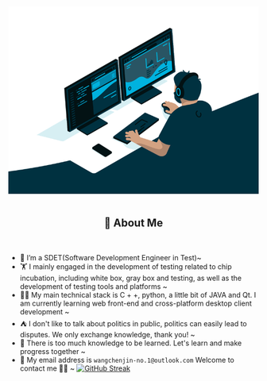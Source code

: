 <img align="center" alt="GIF" src="./src/code.gif" title="Do what you like, and do it best!"> &nbsp;&nbsp;&nbsp;&nbsp;
<br />
<h2 height="200px" align="center">🎉 About Me</h2>
<br />

- 🔭 I’m a SDET(Software Development Engineer in Test)~
- 🏋 I mainly engaged in the development of testing related to chip incubation, including white box, gray box and testing, as well as the development of testing tools and platforms ~  
- 👨‍💻 My main technical stack is C + +, python, a little bit of JAVA and Qt. I am currently learning web front-end and cross-platform desktop client development ~
- ⛺️ I don't like to talk about politics in public, politics can easily lead to disputes. We only exchange knowledge, thank you! ~  
- 👻 There is too much knowledge to be learned. Let's learn and make progress together ~  
- 📨 My email address is `wangchenjin-no.1@outlook.com` Welcome to contact me 👏🏻 ~
[![GitHub Streak](https://github-readme-streak-stats.herokuapp.com/?user=TerminatorForMHT)](https://git.io/streak-stats) 
